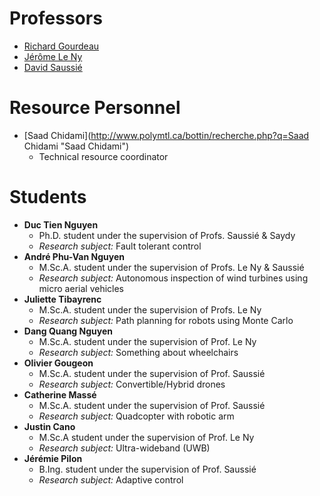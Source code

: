 # Professors

* [Richard Gourdeau](http://www.polymtl.ca/recherche/rc/en/professeurs/details.php?NoProf=90 "Richard Gourdeau")
* [Jérôme Le Ny](http://www.polymtl.ca/recherche/rc/en/professeurs/details.php?NoProf=546 "Jérôme Le Ny")
* [David Saussié](http://www.polymtl.ca/recherche/rc/en/professeurs/details.php?NoProf=513 "David Saussié")

# Resource Personnel

* [Saad Chidami](http://www.polymtl.ca/bottin/recherche.php?q=Saad Chidami "Saad Chidami")
  * Technical resource coordinator

# Students

* **Duc Tien Nguyen**
  * Ph.D. student under the supervision of Profs. Saussié & Saydy
  * _Research subject:_ Fault tolerant control
* **André Phu-Van Nguyen**
  * M.Sc.A. student under the supervision of Profs. Le Ny & Saussié
  * _Research subject:_ Autonomous inspection of wind turbines using micro aerial vehicles
* **Juliette Tibayrenc**
  * M.Sc.A. student under the supervision of Profs. Le Ny
  * _Research subject:_ Path planning for robots using Monte Carlo
* **Dang Quang Nguyen**
  * M.Sc.A. student under the supervision of Prof. Le Ny
  * _Research subject:_ Something about wheelchairs
* **Olivier Gougeon**
  * M.Sc.A. student under the supervision of Prof. Saussié
  * _Research subject:_ Convertible/Hybrid drones
* **Catherine Massé**
  * M.Sc.A. student under the supervision of Prof. Saussié
  * _Research subject:_ Quadcopter with robotic arm
* **Justin Cano**
  * M.Sc.A student under the supervision of Prof. Le Ny
  * _Research subject:_ Ultra-wideband \(UWB\)
* **Jérémie Pilon**
  * B.Ing. student under the supervision of Prof. Saussié
  * _Research subject:_ Adaptive control
